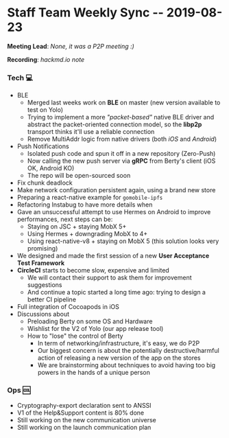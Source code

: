 # Staff Team Weekly Sync -- 2019-08-23

**Meeting Lead**: _None, it was a P2P meeting :)_

**Recording**: _hackmd.io note_


### Tech :computer:

* BLE
    * Merged last weeks work on **BLE** on master (new version available to test on Yolo)
    * Trying to implement a more _"packet-based"_ native BLE driver and abstract the packet-oriented connection model, so the **libp2p** transport thinks it'll use a reliable connection
    * Remove MultiAddr logic from native drivers (both _iOS_ and _Android_)
* Push Notifications
    * Isolated push code and spun it off in a new repository (Zero-Push)
    * Now calling the new push server via **gRPC** from Berty's client (iOS OK, Android KO)
    * The repo will be open-sourced soon
* Fix chunk deadlock
* Make network configuration persistent again, using a brand new store
* Preparing a react-native example for `gomobile-ipfs`
* Refactoring Instabug to have more details when 
* Gave an unsuccessful attempt to use Hermes on Android to improve performances, next steps can be:
    * Staying on JSC + staying MobX 5+
    * Using Hermes + downgrading MobX to 4+
    * Using react-native-v8 + staying on MobX 5 (this solution looks very promising)
* We designed and made the first session of a new **User Acceptance Test Framework**
* **CircleCI** starts to become slow, expensive and limited
    * We will contact their support to ask them for improvement suggestions
    * And continue a topic started a long time ago: trying to design a better CI pipeline
* Full integration of Cocoapods in iOS
* Discussions about
    * Preloading Berty on some OS and Hardware
    * Wishlist for the V2 of Yolo (our app release tool)
    * How to "lose" the control of Berty
        * In term of networking/infrastructure, it's easy, we do P2P
        * Our biggest concern is about the potentially destructive/harmful action of releasing a new version of the app on the stores
        * We are brainstorming about techniques to avoid having too big powers in the hands of a unique person


### Ops :cool: 

* Cryptography-export declaration sent to ANSSI
* V1 of the Help&Support content is 80% done
* Still working on the new communication universe
* Still working on the launch communication plan
